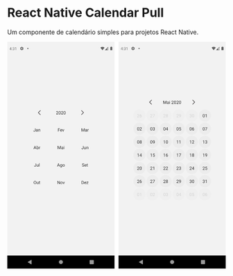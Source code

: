 # React Native Calendar Pull



Um componente de calendário simples para projetos React Native.


 <img src="https://github.com/geniilsonfernandes/react-native-calendar-pull/blob/main/calendar.png">
